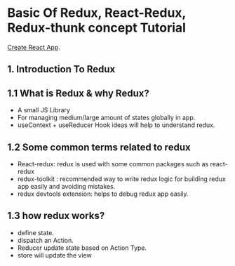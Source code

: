 # Basic Of Redux, React-Redux, Redux-thunk concept Tutorial

[Create React App](https://github.com/facebook/create-react-app).

## 1. Introduction To Redux

<div>
<h2>1.1 What is Redux & why Redux?</h2>
<ul>
<li>A small JS Library</li>
<li>For managing medium/large amount of states globally in app.</li>
<li>useContext + useReducer Hook ideas will help to understand redux.</li>
</ul>
<h2>1.2 Some common terms related to redux</h2>
<ul>
<li>React-redux: redux is used with some common packages such as react-redux</li>
<li>redux-toolkit : recommended way to write redux logic for building redux app easily and avoiding mistakes.</li>
<li>redux devtools extension: helps to debug redux app easily.</li>
</ul>
<h2>1.3 how redux works?</h2>
<ul>
<li>define state.</li>
<li>dispatch an Action.</li>
<li>Reducer update state based on Action Type.</li>
<li>store will update the view</li>
</ul>
<img src="https://i.ibb.co/bd6CWZV/redux-structure-image.png" alt=""/>
</div>
